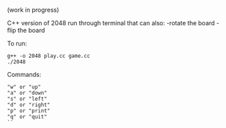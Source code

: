 (work in progress)

C++ version of 2048 run through terminal that can also:
-rotate the board
-flip the board

To run:
```
g++ -o 2048 play.cc game.cc
./2048
```

Commands:
```
"w" or "up"
"a" or "down"
"s" or "left"
"d" or "right"
"p" or "print"
"q" or "quit"
``
